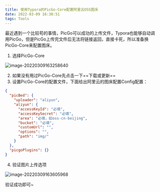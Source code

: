 ```yaml
---
title: 使用Typora的PicGo-Core配置阿里云OSS图床
date: 2022-03-09 16:38:51
tags: Tools
---
```


最近遇到一个比较苟的事情，PicGo可以成功的上传文件，Typora也能够自动调用PicGo，但是PicGo上传完文件后无法将链接返回，直接卡死，所以准备换PicGo-Core来配置图床。

1. 选择PicGo-Core

![image-20220309163258640](https://luochengyu.oss-cn-beijing.aliyuncs.com/img/875dbfdcdce0f11684812f1627d1c5aa.png)

2. 如果没有用过PicGo-Core先点击一下==下载或更新==
3. 设置PicGo-Core的配置文件，下面给出阿里云的图床配置Config配置：

```json
{
  "picBed": {
    "uploader": "aliyun",
    "aliyun": {
      "accessKeyId": "必填",
      "accessKeySecret": "必填",
      "area": "必填，如oss-cn-beijing",
      "bucket": "必填",
      "customUrl": "",
      "options": "",
      "path": "img/"
    }
  },
  "picgoPlugins": {}
}
```

4. 验证图片上传选项

![image-20220309163605968](https://luochengyu.oss-cn-beijing.aliyuncs.com/img/8166478047f1e582848554b7f6d8c26a.png)



验证成功即可~
